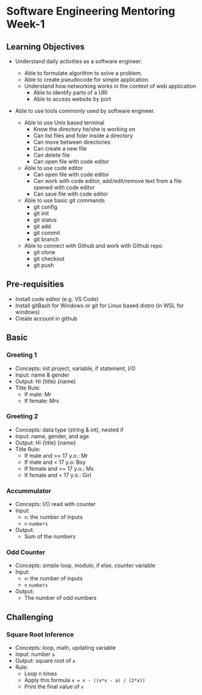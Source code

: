 # Software Engineering Mentoring Week-1

## Learning Objectives

- Understand daily activities as a software engineer.
  - Able to formulate algorithm to solve a problem.
  - Able to create pseudocode for simple application.
  - Understand how networking works in the context of web application
    - Able to identify parts of a URI
    - Able to access website by port

- Able to use tools commonly used by software engineer.
  - Able to use Unix based terminal
    - Know the directory he/she is working on
    - Can list files and foler inside a directory
    - Can move between directories
    - Can create a new file
    - Can delete file
    - Can open file with code editor
  - Able to use code editor
    - Can open file with code editor
    - Can work with code editor, add/edit/remove text from a file opened with code editor
    - Can save file with code editor
  - Able to use basic git commands
      - git config
    - git init
    - git status
    - git add
    - git commit
    - git branch
  - Able to connect with Github and work with Github repo
    - git clone
    - git checkout
    - git push

## Pre-requisities

- Install code editor (e.g. VS Code)
- Install gitBash for Windows or git for Linux based distro (in WSL for windows)
- Create account in github

## Basic

### Greeting 1

- Concepts: init project, variable, if statement, I/O
- Input: name & gender
- Output: Hi {title} {name}
- Title Rule:
  - If male: Mr
  - If female: Mrs

### Greeting 2

- Concepts: data type (string & int), nested if
- Input: name, gender, and age
- Output: Hi {title} {name}
- Title Rule:
  - If male and >= 17 y.o.: Mr
  - If male and < 17 y.o: Boy
  - If female and >= 17 y.o.: Ms
  - If female and < 17 y.o.: Girl

### Accummulator

- Concepts: I/O read with counter
- Input:
  - `n`: the number of inputs
  - `n` `numbers`
- Output:
  - Sum of the numbers

### Odd Counter

- Concepts: simple loop, modulo, if else, counter variable
- Input:
  - `n`: the number of inputs
  - `n` `numbers`
- Output:
  - The number of odd numbers

## Challenging

### Square Root Inference

- Concepts: loop, math, updating variable
- Input: number `a`
- Output: square root of `a`
- Rule:
  - Loop n times
  - Apply this formula `x = x - ((x*x - a) / (2*x))`
  - Print the final value of `x`
